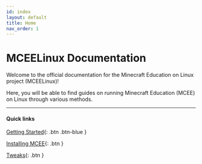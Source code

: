 ```yaml
---
id: index
layout: default
title: Home
nav_order: 1
---
```


# MCEELinux Documentation

Welcome to the official documentation for the Minecraft Education on Linux project (MCEELinux)! 

Here, you will be able to find guides on running Minecraft Education (MCEE) on Linux through various methods.

----

#### Quick links

[Getting Started](https://mceelinux.github.io/docs/getting-started.html){: .btn .btn-blue }

[Installing MCEE](https://mceelinux.github.io/docs/installing/){: .btn }

[Tweaks](https://mceelinux.github.io/docs/tweaks/){: .btn }
